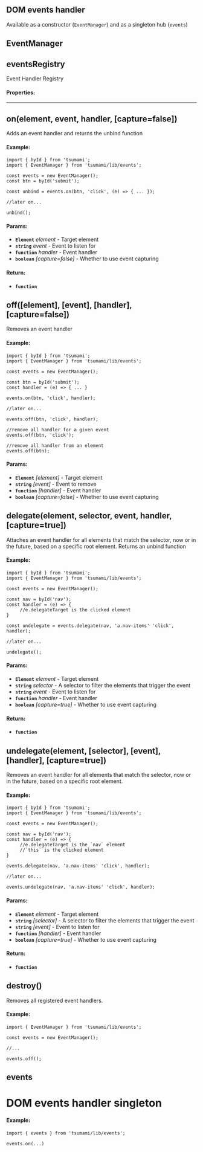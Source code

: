 

<!-- Start src/events.js -->

## DOM events handler

Available as a constructor (`EventManager`) and as a singleton hub (`events`)

## EventManager 

## eventsRegistry 

Event Handler Registry

#### Properties:

* **** ** 

## on(element, event, handler, [capture=false])

Adds an event handler and returns the unbind function

#### Example:

```
import { byId } from 'tsumami';
import { EventManager } from 'tsumami/lib/events';

const events = new EventManager();
const btn = byId('submit');

const unbind = events.on(btn, 'click', (e) => { ... });

//later on...

unbind();
```

#### Params:

* **`Element`** *element* - Target element
* **`string`** *event* - Event to listen for
* **`function`** *handler* - Event handler
* **`boolean`** *[capture=false]* - Whether to use event capturing

#### Return:

* **`function`** 

## off([element], [event], [handler], [capture=false])

Removes an event handler

#### Example:

```
import { byId } from 'tsumami';
import { EventManager } from 'tsumami/lib/events';

const events = new EventManager();

const btn = byId('submit');
const handler = (e) => { ... }

events.on(btn, 'click', handler);

//later on...

events.off(btn, 'click', handler);

//remove all handler for a given event
events.off(btn, 'click');

//remove all handler from an element
events.off(btn);
```

#### Params:

* **`Element`** *[element]* - Target element
* **`string`** *[event]* - Event to remove
* **`function`** *[handler]* - Event handler
* **`boolean`** *[capture=false]* - Whether to use event capturing

## delegate(element, selector, event, handler, [capture=true])

Attaches an event handler for all elements that match the selector, now or in the future, based on a specific root element.
Returns an unbind function

#### Example:

```
import { byId } from 'tsumami';
import { EventManager } from 'tsumami/lib/events';

const events = new EventManager();

const nav = byId('nav');
const handler = (e) => {
     //e.delegateTarget is the clicked element
}

const undelegate = events.delegate(nav, 'a.nav-items' 'click', handler);

//later on...

undelegate();
```

#### Params:

* **`Element`** *element* - Target element
* **`string`** *selector* - A selector to filter the elements that trigger the event
* **`string`** *event* - Event to listen for
* **`function`** *handler* - Event handler
* **`boolean`** *[capture=true]* - Whether to use event capturing

#### Return:

* **`function`** 

## undelegate(element, [selector], [event], [handler], [capture=true])

Removes an event handler for all elements that match the selector, now or in the future, based on a specific root element.

#### Example:

```
import { byId } from 'tsumami';
import { EventManager } from 'tsumami/lib/events';

const events = new EventManager();

const nav = byId('nav');
const handler = (e) => {
     //e.delegateTarget is the `nav` element
     //`this` is the clicked element
}

events.delegate(nav, 'a.nav-items' 'click', handler);

//later on...

events.undelegate(nav, 'a.nav-items' 'click', handler);
```

#### Params:

* **`Element`** *element* - Target element
* **`string`** *[selector]* - A selector to filter the elements that trigger the event
* **`string`** *[event]* - Event to listen for
* **`function`** *[handler]* - Event handler
* **`boolean`** *[capture=true]* - Whether to use event capturing

#### Return:

* **`function`** 

## destroy()

Removes all registered event handlers.

#### Example:

```
import { EventManager } from 'tsumami/lib/events';

const events = new EventManager();

//...

events.off();
```

## events 

# DOM events handler singleton

#### Example:

```
import { events } from 'tsumami/lib/events';

events.on(...)
```

<!-- End src/events.js -->

